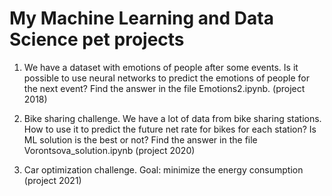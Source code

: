 # My Machine Learning and Data Science pet projects

1. We have a dataset with emotions of people after some events. Is it possible to use neural networks to predict the emotions of people for the next event?
Find the answer in the file Emotions2.ipynb. (project 2018)

2. Bike sharing challenge. We have a lot of data from bike sharing stations. How to use it to predict the future net rate for bikes for each station?
Is ML solution is the best or not? Find the answer in the file Vorontsova_solution.ipynb (project 2020)

3. Car optimization challenge. Goal: minimize the energy consumption (project 2021)
